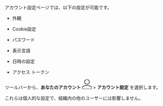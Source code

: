 アカウント設定ページでは、以下の設定が可能です。

-   外観


-   Cookie設定


-   パスワード


-   表示言語


-   日時の設定


-   アクセス トークン


ツールバーから、**あなたのアカウント** ![人のアイコン](Images/mci1652327190262.svg) > **アカウント設定** を選択します。

これらは個人的な設定で、組織内の他のユーザーには影響しません。

